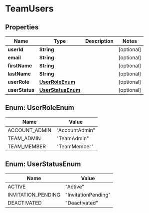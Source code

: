 

# TeamUsers


## Properties

| Name | Type | Description | Notes |
|------------ | ------------- | ------------- | -------------|
|**userId** | **String** |  |  [optional] |
|**email** | **String** |  |  [optional] |
|**firstName** | **String** |  |  [optional] |
|**lastName** | **String** |  |  [optional] |
|**userRole** | [**UserRoleEnum**](#UserRoleEnum) |  |  [optional] |
|**userStatus** | [**UserStatusEnum**](#UserStatusEnum) |  |  [optional] |



## Enum: UserRoleEnum

| Name | Value |
|---- | -----|
| ACCOUNT_ADMIN | &quot;AccountAdmin&quot; |
| TEAM_ADMIN | &quot;TeamAdmin&quot; |
| TEAM_MEMBER | &quot;TeamMember&quot; |



## Enum: UserStatusEnum

| Name | Value |
|---- | -----|
| ACTIVE | &quot;Active&quot; |
| INVITATION_PENDING | &quot;InvitationPending&quot; |
| DEACTIVATED | &quot;Deactivated&quot; |



